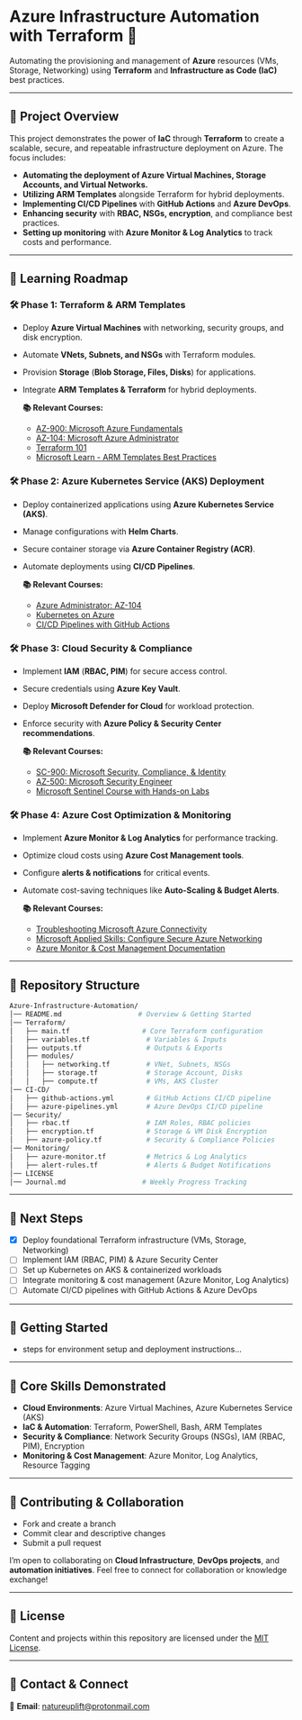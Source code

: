 # Azure Infrastructure Automation with Terraform 🚀

Automating the provisioning and management of **Azure** resources (VMs, Storage, Networking) using **Terraform** and **Infrastructure as Code (IaC)** best practices.

---

## 📌 Project Overview

This project demonstrates the power of **IaC** through **Terraform** to create a scalable, secure, and repeatable infrastructure deployment on Azure. The focus includes:
- **Automating the deployment of Azure Virtual Machines, Storage Accounts, and Virtual Networks.**
- **Utilizing ARM Templates** alongside Terraform for hybrid deployments.
- **Implementing CI/CD Pipelines** with **GitHub Actions** and **Azure DevOps**.
- **Enhancing security** with **RBAC, NSGs, encryption**, and compliance best practices.
- **Setting up monitoring** with **Azure Monitor & Log Analytics** to track costs and performance.

---

## 📖 Learning Roadmap

### 🛠️ **Phase 1: Terraform & ARM Templates**

- Deploy **Azure Virtual Machines** with networking, security groups, and disk encryption.
- Automate **VNets, Subnets, and NSGs** with Terraform modules.
- Provision **Storage** (**Blob Storage, Files, Disks**) for applications.
- Integrate **ARM Templates & Terraform** for hybrid deployments.

    **📚 Relevant Courses:**
    *   [AZ-900: Microsoft Azure Fundamentals](https://www.udemy.com/course/az-900-microsoft-azure-fundamentals-with-simulations/)
    *   [AZ-104: Microsoft Azure Administrator](https://www.udemy.com/course/az-104-microsoft-azure-administrator-course-with-simulations/)
    *   [Terraform 101](https://www.udemy.com/course/terraform-101-azure-edition/)
    *   [Microsoft Learn - ARM Templates Best Practices](https://learn.microsoft.com/en-us/training/paths/deploy-manage-resource-manager-templates/)

### 🛠️ **Phase 2: Azure Kubernetes Service (AKS) Deployment**

- Deploy containerized applications using **Azure Kubernetes Service (AKS)**.
- Manage configurations with **Helm Charts**.
- Secure container storage via **Azure Container Registry (ACR)**.
- Automate deployments using **CI/CD Pipelines**.

    **📚 Relevant Courses:**
    *   [Azure Administrator: AZ-104](https://www.udemy.com/course/az-104-microsoft-azure-administrator-course-with-simulations/)
    *   [Kubernetes on Azure](https://www.udemy.com/course/terraform-on-azure-services/)
    *   [CI/CD Pipelines with GitHub Actions](https://www.udemy.com/course/learn-github-actions-ci-cd-devops-pipelines/)

### 🛠️ **Phase 3: Cloud Security & Compliance**

- Implement **IAM** (**RBAC, PIM**) for secure access control.
- Secure credentials using **Azure Key Vault**.
- Deploy **Microsoft Defender for Cloud** for workload protection.
- Enforce security with **Azure Policy & Security Center recommendations**.

    **📚 Relevant Courses:**
    *   [SC-900: Microsoft Security, Compliance, & Identity](https://www.udemy.com/course/sc-900-microsoft-security-compliance-identity-with-sims)
    *   [AZ-500: Microsoft Security Engineer](https://www.udemy.com/course/az-500-microsoft-azure-security-technologies-with-sims)
    *   [Microsoft Sentinel Course with Hands-on Labs](https://www.udemy.com/course/microsoft-sentinel-course-with-hands-on-sims/)

### 🛠️ **Phase 4: Azure Cost Optimization & Monitoring**

- Implement **Azure Monitor & Log Analytics** for performance tracking.
- Optimize cloud costs using **Azure Cost Management tools**.
- Configure **alerts & notifications** for critical events.
- Automate cost-saving techniques like **Auto-Scaling & Budget Alerts**.

    **📚 Relevant Courses:**
    *   [Troubleshooting Microsoft Azure Connectivity](https://www.udemy.com/course/az-720-troubleshooting-microsoft-azure-connectivity-course/)
    *   [Microsoft Applied Skills: Configure Secure Azure Networking](https://www.udemy.com/course/microsoft-applied-skills-configure-secure-access-to-your/)
    *   [Azure Monitor & Cost Management Documentation](https://www.udemy.com/course/azure-infrastructure-managing-cost-governance-monitoring/)

---

## 📂 Repository Structure

```bash
Azure-Infrastructure-Automation/
│── README.md                   # Overview & Getting Started
│── Terraform/
│   ├── main.tf                  # Core Terraform configuration
│   ├── variables.tf              # Variables & Inputs
│   ├── outputs.tf                # Outputs & Exports
│   ├── modules/
│   │   ├── networking.tf         # VNet, Subnets, NSGs
│   │   ├── storage.tf            # Storage Account, Disks
│   │   ├── compute.tf            # VMs, AKS Cluster
│── CI-CD/
│   ├── github-actions.yml        # GitHub Actions CI/CD pipeline
│   ├── azure-pipelines.yml       # Azure DevOps CI/CD pipeline
│── Security/
│   ├── rbac.tf                   # IAM Roles, RBAC policies
│   ├── encryption.tf             # Storage & VM Disk Encryption
│   ├── azure-policy.tf           # Security & Compliance Policies
│── Monitoring/
│   ├── azure-monitor.tf          # Metrics & Log Analytics
│   ├── alert-rules.tf            # Alerts & Budget Notifications
│── LICENSE
│── Journal.md                   # Weekly Progress Tracking

```

---

## 📌 Next Steps

- [x] Deploy foundational Terraform infrastructure (VMs, Storage, Networking)
- [ ] Implement IAM (RBAC, PIM) & Azure Security Center
- [ ] Set up Kubernetes on AKS & containerized workloads
- [ ] Integrate monitoring & cost management (Azure Monitor, Log Analytics)
- [ ] Automate CI/CD pipelines with GitHub Actions & Azure DevOps

---

## 📌 Getting Started

- steps for environment setup and deployment instructions...

---

## 🌟 Core Skills Demonstrated

- **Cloud Environments**: Azure Virtual Machines, Azure Kubernetes Service (AKS)
- **IaC & Automation**: Terraform, PowerShell, Bash, ARM Templates
- **Security & Compliance**: Network Security Groups (NSGs), IAM (RBAC, PIM), Encryption
- **Monitoring & Cost Management**: Azure Monitor, Log Analytics, Resource Tagging

---

## 🤝 Contributing & Collaboration

- Fork and create a branch
- Commit clear and descriptive changes
- Submit a pull request

I’m open to collaborating on **Cloud Infrastructure**, **DevOps projects**, and **automation initiatives**. Feel free to connect for collaboration or knowledge exchange!

---

## 📜 License

Content and projects within this repository are licensed under the [MIT License](LICENSE).

---

## 📧 Contact & Connect

📩 **Email**: [natureuplift@protonmail.com](mailto:natureuplift@protonmail.com)  
<!-- 🔗 **LinkedIn**: [Arnaldo Sepulveda](https://www.linkedin.com/in/arnaldo-sepulveda) -->

